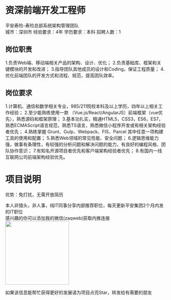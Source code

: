 # 资深前端开发工程师
平安寿险-寿险总部系统架构管理团队  
城市：深圳市 经验要求：4年 学历要求：本科  招聘人数：1

## 岗位职责
1.负责Web端、移动端相关产品的架构、设计、优化；
 2.负责基础库、框架和关键模块的开发和改进；
 3.指导团队其他成员的设计和Coding，保证工程质量；
 4.优化前端团队的开发方式和流程、规范，提高团队效率。

## 岗位要求
1.计算机、通信和数学相关专业，985/211院校本科及以上学历，四年以上相关工作经验；
 2.至少能熟练使用一款 （Vue.js/React/AngularJS）前端框架（vue优先），熟悉源码和框架原理；
 3.基本功扎实，精通HTML5，CSS3，ES6，ES7，熟悉ECMAScript语言规范，熟悉TS语言，熟悉微信小程序开发或有相关架构经验者优先；
 4.熟练掌握 Grunt、Gulp、Webpack、FIS、Parcel 其中任意一项构建工具的使用和配置；
 5.熟悉Web领域的常见性能、安全问题；
 6.逻辑思维能力强，做事有条理性，有较强的分析问题和解决问题的能力，有良好的编程风格、团队协作意识；
 7.有知名开源项目者优先和客户端架构经验者优先；
 8.有国内一线互联网公司前端架构经验优先。

# 项目说明

优势：免打扰，无需开放简历

本人非猎头，非人事，纯IT同事分享内部推荐职位，每天更新平安集团2个月内发的IT职位  
感兴趣的你可以添加我的微信(zaqweb)获取内推连接  
<img src="https://github.com/zaqweb/PA-IT-JOBS/blob/master/WechatICode.jpeg"  height="200" width="200">

如果该信息能帮忙获得更好的发展请为项目点亮Star，转发给有需要的朋友




